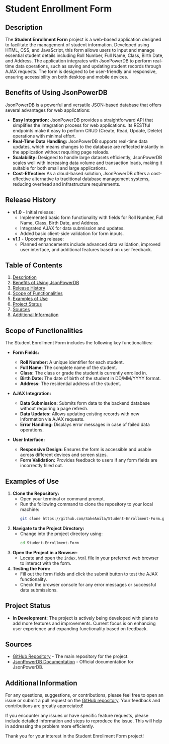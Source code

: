 # Student Enrollment Form

## Description
The **Student Enrollment Form** project is a web-based application designed to facilitate the management of student information. Developed using HTML, CSS, and JavaScript, this form allows users to input and manage essential student details including Roll Number, Full Name, Class, Birth Date, and Address. The application integrates with JsonPowerDB to perform real-time data operations, such as saving and updating student records through AJAX requests. The form is designed to be user-friendly and responsive, ensuring accessibility on both desktop and mobile devices.

## Benefits of Using JsonPowerDB
JsonPowerDB is a powerful and versatile JSON-based database that offers several advantages for web applications:

- **Easy Integration:** JsonPowerDB provides a straightforward API that simplifies the integration process for web applications. Its RESTful endpoints make it easy to perform CRUD (Create, Read, Update, Delete) operations with minimal effort.
- **Real-Time Data Handling:** JsonPowerDB supports real-time data updates, which means changes to the database are reflected instantly in the application without requiring page reloads.
- **Scalability:** Designed to handle large datasets efficiently, JsonPowerDB scales well with increasing data volume and transaction loads, making it suitable for both small and large applications.
- **Cost-Effective:** As a cloud-based solution, JsonPowerDB offers a cost-effective alternative to traditional database management systems, reducing overhead and infrastructure requirements.

## Release History
- **v1.0** - Initial release:
  - Implemented basic form functionality with fields for Roll Number, Full Name, Class, Birth Date, and Address.
  - Integrated AJAX for data submission and updates.
  - Added basic client-side validation for form inputs.
- **v1.1** - Upcoming release:
  - Planned enhancements include advanced data validation, improved user interface, and additional features based on user feedback.

## Table of Contents
1. [Description](#description)
2. [Benefits of Using JsonPowerDB](#benefits-of-using-jsonpowerdb)
3. [Release History](#release-history)
4. [Scope of Functionalities](#scope-of-functionalities)
5. [Examples of Use](#examples-of-use)
6. [Project Status](#project-status)
7. [Sources](#sources)
8. [Additional Information](#additional-information)

## Scope of Functionalities
The Student Enrollment Form includes the following key functionalities:

- **Form Fields:**
  - **Roll Number:** A unique identifier for each student.
  - **Full Name:** The complete name of the student.
  - **Class:** The class or grade the student is currently enrolled in.
  - **Birth Date:** The date of birth of the student in DD/MM/YYYY format.
  - **Address:** The residential address of the student.

- **AJAX Integration:**
  - **Data Submission:** Submits form data to the backend database without requiring a page refresh.
  - **Data Updates:** Allows updating existing records with new information via AJAX requests.
  - **Error Handling:** Displays error messages in case of failed data operations.

- **User Interface:**
  - **Responsive Design:** Ensures the form is accessible and usable across different devices and screen sizes.
  - **Form Validation:** Provides feedback to users if any form fields are incorrectly filled out.

## Examples of Use
1. **Clone the Repository:**
   - Open your terminal or command prompt.
   - Run the following command to clone the repository to your local machine:
     ```bash
     git clone https://github.com/SakeAnila/Student-Enrollment-Form.git
     ```
2. **Navigate to the Project Directory:**
   - Change into the project directory using:
     ```bash
     cd Student-Enrollment-Form
     ```
3. **Open the Project in a Browser:**
   - Locate and open the `index.html` file in your preferred web browser to interact with the form.
4. **Testing the Form:**
   - Fill out the form fields and click the submit button to test the AJAX functionality.
   - Check the browser console for any error messages or successful data submissions.

## Project Status
- **In Development:** The project is actively being developed with plans to add more features and improvements. Current focus is on enhancing user experience and expanding functionality based on feedback.

## Sources
- [GitHub Repository](https://github.com/SakeAnila/Student-Enrollment-Form) - The main repository for the project.
- [JsonPowerDB Documentation](http://www.jsonpowerdb.org/) - Official documentation for JsonPowerDB.

## Additional Information
For any questions, suggestions, or contributions, please feel free to open an issue or submit a pull request on the [GitHub repository](https://github.com/SakeAnila/Student-Enrollment-Form). Your feedback and contributions are greatly appreciated!

If you encounter any issues or have specific feature requests, please include detailed information and steps to reproduce the issue. This will help in addressing the problem more efficiently.

Thank you for your interest in the Student Enrollment Form project!
